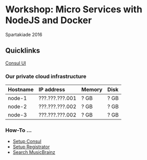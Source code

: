 # Workshop: Micro Services with NodeJS and Docker

Spartakiade 2016

## Quicklinks

[Consul UI](http://???.???.???.001:8500/ui/)

### Our private cloud infrastructure

|Hostname   |IP address         |Memory   |Disk   |
|:----------|:------------------|:--------|:------|
|node-1     |???.???.???.001    |? GB     |? GB   |
|node-2     |???.???.???.002    |? GB     |? GB   |
|node-3     |???.???.???.002    |? GB     |? GB   |

### How-To ...

* [Setup Consul](how-to-setup-consul.md)
* [Setup Registrator](how-to-setup-registrator.md)
* [Search MusicBrainz](how-to-search-musicbrainz.md)
